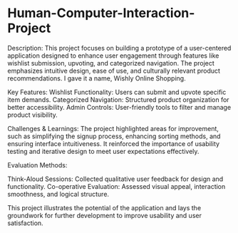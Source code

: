 # Human-Computer-Interaction-Project

Description:
This project focuses on building a prototype of a user-centered application designed to enhance user engagement through features like wishlist submission, upvoting, and categorized navigation. The project emphasizes intuitive design, ease of use, and culturally relevant product recommendations. I gave it a name, Wishly Online Shopping.

Key Features:
  Wishlist Functionality: Users can submit and upvote specific item demands.
  Categorized Navigation: Structured product organization for better accessibility.
  Admin Controls: User-friendly tools to filter and manage product visibility.

Challenges & Learnings:
  The project highlighted areas for improvement, such as simplifying the signup process, enhancing sorting methods, and ensuring interface intuitiveness. It reinforced the importance of usability testing and iterative design to meet user expectations effectively.

Evaluation Methods:

  Think-Aloud Sessions: Collected qualitative user feedback for design and functionality.
  Co-operative Evaluation: Assessed visual appeal, interaction smoothness, and logical structure.

This project illustrates the potential of the application and lays the groundwork for further development to improve usability and user satisfaction.
